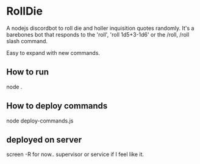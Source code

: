 # RollDie
A nodejs discordbot to roll die and holler inquisition quotes randomly. It's a barebones bot that responds to the 'roll', 'roll 1d5+3-1d6' or the /roll, /roll <parameters> slash command.
  
Easy to expand with new commands.

## How to run
node .

## How to deploy commands
node deploy-commands.js

## deployed on server
screen -R for now.. supervisor or service if I feel like it.
